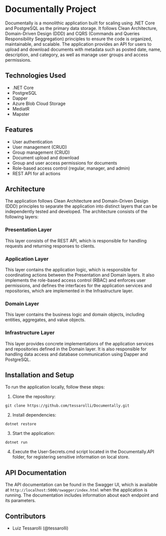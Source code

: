# Documentally Project

Documentally is a monolithic application built for scaling using .NET Core and PostgreSQL as the primary data storage. 
It follows Clean Architecture, Domain-Driven Design (DDD) and CQRS (Commands and Queries Responsibility Seggregation) principles to ensure the code is organized, maintainable, and scalable. 
The application provides an API for users to upload and download documents with metadata such as posted date, name, description, and category, as well as manage user groups and access permissions.

## Technologies Used
- .NET Core
- PostgreSQL
- Dapper
- Azure Blob Cloud Storage
- MediatR
- Mapster

## Features
- User authentication
- User management (CRUD)
- Group management (CRUD)
- Document upload and download
- Group and user access permissions for documents
- Role-based access control (regular, manager, and admin)
- REST API for all actions

## Architecture
The application follows Clean Architecture and Domain-Driven Design (DDD) principles to separate the application into distinct layers that can be independently tested and developed. 
The architecture consists of the following layers:

### Presentation Layer
This layer consists of the REST API, which is responsible for handling requests and returning responses to clients.

### Application Layer
This layer contains the application logic, which is responsible for coordinating actions between the Presentation and Domain layers. 
It also implements the role-based access control (RBAC) and enforces user permissions, and defines the interfaces for the application services and repositories, which are implemented in the Infrastructure layer.

### Domain Layer
This layer contains the business logic and domain objects, including entities, aggregates, and value objects. 

### Infrastructure Layer
This layer provides concrete implementations of the application services and repositories defined in the Domain layer. 
It is also responsible for handling data access and database communication using Dapper and PostgreSQL.

## Installation and Setup
To run the application locally, follow these steps:

1. Clone the repository:

`git clone https://github.com/tessarolli/Documentally.git`

2. Install dependencies:

`dotnet restore`

3. Start the application:

`dotnet run`

4. Execute the User-Secrets.cmd script located in the Documentally.API folder, for registering sensitive information on local store.

## API Documentation
The API documentation can be found in the Swagger UI, which is available at `http://localhost:5000/swagger/index.html` when the application is running. The documentation includes information about each endpoint and its parameters.

## Contributors
- Luiz Tessarolli (@tessarolli)
